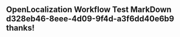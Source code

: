 <properties
ms.topic="hero-topic"
ms.test1="hero-topic"
ms.test2="test"/>

## OpenLocalization Workflow Test MarkDown d328eb46-8eee-4d09-9f4d-a3f6dd40e6b9 thanks!
